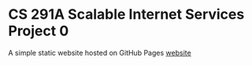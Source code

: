 # CS 291A Scalable Internet Services Project 0
A simple static website hosted on GitHub Pages
[website](https://aroddick.github.io/cs291-project0/)
